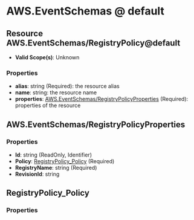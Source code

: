 # AWS.EventSchemas @ default

## Resource AWS.EventSchemas/RegistryPolicy@default
* **Valid Scope(s)**: Unknown
### Properties
* **alias**: string (Required): the resource alias
* **name**: string: the resource name
* **properties**: [AWS.EventSchemas/RegistryPolicyProperties](#awseventschemasregistrypolicyproperties) (Required): properties of the resource

## AWS.EventSchemas/RegistryPolicyProperties
### Properties
* **Id**: string (ReadOnly, Identifier)
* **Policy**: [RegistryPolicy_Policy](#registrypolicypolicy) (Required)
* **RegistryName**: string (Required)
* **RevisionId**: string

## RegistryPolicy_Policy
### Properties

